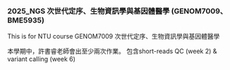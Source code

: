 ### 2025_NGS 次世代定序、生物資訊學與基因體醫學 (GENOM7009、BME5935)
This is for NTU course GENOM7009 次世代定序、生物資訊學與基因體醫學

本學期中，許書睿老師會出至少兩次作業。 包含short-reads QC (week 2) & variant calling (week 6)


